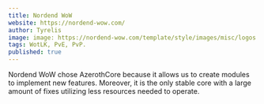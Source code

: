 ```yaml
---
title: Nordend WoW
website: https://nordend-wow.com/
author: Tyrelis
image: image: https://nordend-wow.com/template/style/images/misc/logos.png
tags: WotLK, PvE, PvP.
published: true
---
```


Nordend WoW chose AzerothCore because it allows us to create modules to implement new features. Moreover, it is the only stable core with a large amount of fixes utilizing less resources needed to operate.
